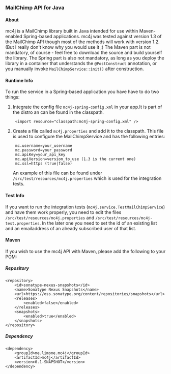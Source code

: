 ### MailChimp API for Java

#### About

mc4j is a MailChimp library built in Java intended for use within Maven-enabled Spring-based applications.  mc4j was tested against version 1.3 of the MailChimp API though most of the methods will work with version 1.2. (But I really don't know why you would use it ;)
The Maven part is not mandatory, of course - feel free to download the source and build yourself the library.  The Spring part is also not mandatory, as long as you deploy the library in a container that understands the `@PostConstruct` annotation, or you manually invoke `MailChimpService::init()` after construction.

#### Runtime Info

To run the service in a Spring-based application you have have to do two things:

1. Integrate the config file `mc4j-spring-config.xml` in your app.It is part of the distro an can be found in the classpath.

		<import resource="classpath:mc4j-spring-config.xml" />

2. Create a file called `mc4j.properties` and add it to the classpath. This file is used to configure the MailChimpService and has the following entries:

		mc.username=your_username
		mc.password=your_password
		mc.apiKey=your_api_key
		mc.apiVersion=version_to_use (1.3 is the current one)
		mc.ssl=https (true|false)

	An example of this file can be found under `/src/test/resources/mc4j.properties` which is used for the integration tests.


#### Test Info

If you want to run the integration tests (`mc4j.service.TestMailChimpService`) and have them work properly, you need to edit the files `/src/test/resources/mc4j.properties` and `/src/test/resources/mc4j-test.properties`.
In the later one you need to set the id of an existing list and an emailaddress of an already subscribed user of that list.

#### Maven

If you wish to use the mc4j API with Maven, please add the following to your POM:

#####  Repository

	<repository>
		<id>sonatype-nexus-snapshots</id>
		<name>Sonatype Nexus Snapshots</name>
		<url>https://oss.sonatype.org/content/repositories/snapshots</url>
		<releases>
			<enabled>false</enabled>
		</releases>
		<snapshots>
			<enabled>true</enabled>
		</snapshots>
	</repository>


##### Dependency

	<dependency>
		<groupId>me.limone.mc4j</groupId>
		<artifactId>mc4j</artifactId>
		<version>0.1-SNAPSHOT</version>
	</dependency>
